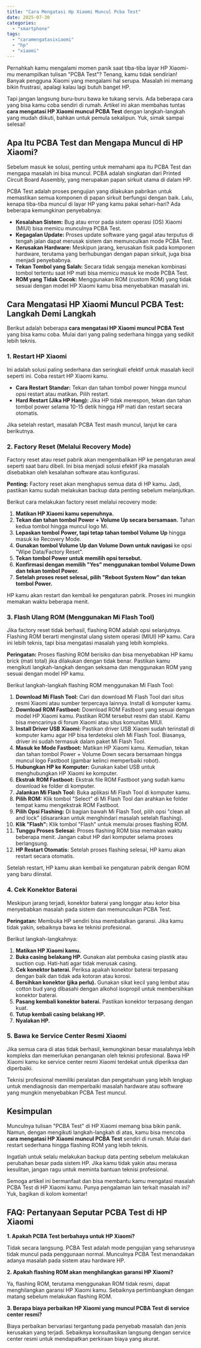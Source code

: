 ```yaml
---
title: "Cara Mengatasi Hp Xiaomi Muncul Pcba Test"
date: 2025-07-30
categories: 
  - "smartphone"
tags: 
  - "caramengatasixiaomi"
  - "hp"
  - "xiaomi"
---
```


Pernahkah kamu mengalami momen panik saat tiba-tiba layar HP Xiaomi-mu menampilkan tulisan "PCBA Test"? Tenang, kamu tidak sendirian! Banyak pengguna Xiaomi yang mengalami hal serupa. Masalah ini memang bikin frustrasi, apalagi kalau lagi butuh banget HP.

Tapi jangan langsung buru-buru bawa ke tukang servis. Ada beberapa cara yang bisa kamu coba sendiri di rumah. Artikel ini akan membahas tuntas **cara mengatasi HP Xiaomi muncul PCBA Test** dengan langkah-langkah yang mudah diikuti, bahkan untuk pemula sekalipun. Yuk, simak sampai selesai!

## Apa Itu PCBA Test dan Mengapa Muncul di HP Xiaomi?

Sebelum masuk ke solusi, penting untuk memahami apa itu PCBA Test dan mengapa masalah ini bisa muncul. PCBA adalah singkatan dari Printed Circuit Board Assembly, yang merupakan papan sirkuit utama di dalam HP.

PCBA Test adalah proses pengujian yang dilakukan pabrikan untuk memastikan semua komponen di papan sirkuit berfungsi dengan baik. Lalu, kenapa tiba-tiba muncul di layar HP yang kamu pakai sehari-hari? Ada beberapa kemungkinan penyebabnya:

- **Kesalahan Sistem:** Bug atau error pada sistem operasi (OS) Xiaomi (MIUI) bisa memicu munculnya PCBA Test.
- **Kegagalan Update:** Proses update software yang gagal atau terputus di tengah jalan dapat merusak sistem dan memunculkan mode PCBA Test.
- **Kerusakan Hardware:** Meskipun jarang, kerusakan fisik pada komponen hardware, terutama yang berhubungan dengan papan sirkuit, juga bisa menjadi penyebabnya.
- **Tekan Tombol yang Salah:** Secara tidak sengaja menekan kombinasi tombol tertentu saat HP mati bisa memicu masuk ke mode PCBA Test.
- **ROM yang Tidak Cocok:** Menggunakan ROM (custom ROM) yang tidak sesuai dengan model HP Xiaomi kamu bisa menyebabkan masalah ini.

## Cara Mengatasi HP Xiaomi Muncul PCBA Test: Langkah Demi Langkah

Berikut adalah beberapa **cara mengatasi HP Xiaomi muncul PCBA Test** yang bisa kamu coba. Mulai dari yang paling sederhana hingga yang sedikit lebih teknis.

### 1\. Restart HP Xiaomi

Ini adalah solusi paling sederhana dan seringkali efektif untuk masalah kecil seperti ini. Coba restart HP Xiaomi kamu.

- **Cara Restart Standar:** Tekan dan tahan tombol power hingga muncul opsi restart atau matikan. Pilih restart.
- **Hard Restart (Jika HP Hang):** Jika HP tidak merespon, tekan dan tahan tombol power selama 10-15 detik hingga HP mati dan restart secara otomatis.

Jika setelah restart, masalah PCBA Test masih muncul, lanjut ke cara berikutnya.

### 2\. Factory Reset (Melalui Recovery Mode)

Factory reset atau reset pabrik akan mengembalikan HP ke pengaturan awal seperti saat baru dibeli. Ini bisa menjadi solusi efektif jika masalah disebabkan oleh kesalahan software atau konfigurasi.

**Penting:** Factory reset akan menghapus semua data di HP kamu. Jadi, pastikan kamu sudah melakukan backup data penting sebelum melanjutkan.

Berikut cara melakukan factory reset melalui recovery mode:

1. **Matikan HP Xiaomi kamu sepenuhnya.**
2. **Tekan dan tahan tombol Power + Volume Up secara bersamaan.** Tahan kedua tombol hingga muncul logo Mi.
3. **Lepaskan tombol Power, tapi tetap tahan tombol Volume Up** hingga masuk ke Recovery Mode.
4. **Gunakan tombol Volume Up dan Volume Down untuk navigasi** ke opsi "Wipe Data/Factory Reset".
5. **Tekan tombol Power untuk memilih opsi tersebut.**
6. **Konfirmasi dengan memilih "Yes" menggunakan tombol Volume Down dan tekan tombol Power.**
7. **Setelah proses reset selesai, pilih "Reboot System Now" dan tekan tombol Power.**

HP kamu akan restart dan kembali ke pengaturan pabrik. Proses ini mungkin memakan waktu beberapa menit.

### 3\. Flash Ulang ROM (Menggunakan Mi Flash Tool)

Jika factory reset tidak berhasil, flashing ROM adalah opsi selanjutnya. Flashing ROM berarti menginstal ulang sistem operasi (MIUI) HP kamu. Cara ini lebih teknis, tapi bisa mengatasi masalah yang lebih kompleks.

**Peringatan:** Proses flashing ROM berisiko dan bisa menyebabkan HP kamu brick (mati total) jika dilakukan dengan tidak benar. Pastikan kamu mengikuti langkah-langkah dengan seksama dan menggunakan ROM yang sesuai dengan model HP kamu.

Berikut langkah-langkah flashing ROM menggunakan Mi Flash Tool:

1. **Download Mi Flash Tool:** Cari dan download Mi Flash Tool dari situs resmi Xiaomi atau sumber terpercaya lainnya. Install di komputer kamu.
2. **Download ROM Fastboot:** Download ROM Fastboot yang sesuai dengan model HP Xiaomi kamu. Pastikan ROM tersebut resmi dan stabil. Kamu bisa mencarinya di forum Xiaomi atau situs komunitas MIUI.
3. **Install Driver USB Xiaomi:** Pastikan driver USB Xiaomi sudah terinstall di komputer kamu agar HP bisa terdeteksi oleh Mi Flash Tool. Biasanya, driver ini sudah termasuk dalam paket Mi Flash Tool.
4. **Masuk ke Mode Fastboot:** Matikan HP Xiaomi kamu. Kemudian, tekan dan tahan tombol Power + Volume Down secara bersamaan hingga muncul logo Fastboot (gambar kelinci memperbaiki robot).
5. **Hubungkan HP ke Komputer:** Gunakan kabel USB untuk menghubungkan HP Xiaomi ke komputer.
6. **Ekstrak ROM Fastboot:** Ekstrak file ROM Fastboot yang sudah kamu download ke folder di komputer.
7. **Jalankan Mi Flash Tool:** Buka aplikasi Mi Flash Tool di komputer kamu.
8. **Pilih ROM:** Klik tombol "Select" di Mi Flash Tool dan arahkan ke folder tempat kamu mengekstrak ROM Fastboot.
9. **Pilih Opsi Flashing:** Di bagian bawah Mi Flash Tool, pilih opsi "clean all and lock" (disarankan untuk menghindari masalah setelah flashing).
10. **Klik "Flash":** Klik tombol "Flash" untuk memulai proses flashing ROM.
11. **Tunggu Proses Selesai:** Proses flashing ROM bisa memakan waktu beberapa menit. Jangan cabut HP dari komputer selama proses berlangsung.
12. **HP Restart Otomatis:** Setelah proses flashing selesai, HP kamu akan restart secara otomatis.

Setelah restart, HP kamu akan kembali ke pengaturan pabrik dengan ROM yang baru diinstal.

### 4\. Cek Konektor Baterai

Meskipun jarang terjadi, konektor baterai yang longgar atau kotor bisa menyebabkan masalah pada sistem dan memunculkan PCBA Test.

**Peringatan:** Membuka HP sendiri bisa membatalkan garansi. Jika kamu tidak yakin, sebaiknya bawa ke teknisi profesional.

Berikut langkah-langkahnya:

1. **Matikan HP Xiaomi kamu.**
2. **Buka casing belakang HP.** Gunakan alat pembuka casing plastik atau suction cup. Hati-hati agar tidak merusak casing.
3. **Cek konektor baterai.** Periksa apakah konektor baterai terpasang dengan baik dan tidak ada kotoran atau korosi.
4. **Bersihkan konektor (jika perlu).** Gunakan sikat kecil yang lembut atau cotton bud yang dibasahi dengan alkohol isopropil untuk membersihkan konektor baterai.
5. **Pasang kembali konektor baterai.** Pastikan konektor terpasang dengan kuat.
6. **Tutup kembali casing belakang HP.**
7. **Nyalakan HP.**

### 5\. Bawa ke Service Center Resmi Xiaomi

Jika semua cara di atas tidak berhasil, kemungkinan besar masalahnya lebih kompleks dan memerlukan penanganan oleh teknisi profesional. Bawa HP Xiaomi kamu ke service center resmi Xiaomi terdekat untuk diperiksa dan diperbaiki.

Teknisi profesional memiliki peralatan dan pengetahuan yang lebih lengkap untuk mendiagnosis dan memperbaiki masalah hardware atau software yang mungkin menyebabkan PCBA Test muncul.

## Kesimpulan

Munculnya tulisan "PCBA Test" di HP Xiaomi memang bisa bikin panik. Namun, dengan mengikuti langkah-langkah di atas, kamu bisa mencoba **cara mengatasi HP Xiaomi muncul PCBA Test** sendiri di rumah. Mulai dari restart sederhana hingga flashing ROM yang lebih teknis.

Ingatlah untuk selalu melakukan backup data penting sebelum melakukan perubahan besar pada sistem HP. Jika kamu tidak yakin atau merasa kesulitan, jangan ragu untuk meminta bantuan teknisi profesional.

Semoga artikel ini bermanfaat dan bisa membantu kamu mengatasi masalah PCBA Test di HP Xiaomi kamu. Punya pengalaman lain terkait masalah ini? Yuk, bagikan di kolom komentar!

## FAQ: Pertanyaan Seputar PCBA Test di HP Xiaomi

**1\. Apakah PCBA Test berbahaya untuk HP Xiaomi?**

Tidak secara langsung. PCBA Test adalah mode pengujian yang seharusnya tidak muncul pada penggunaan normal. Munculnya PCBA Test menandakan adanya masalah pada sistem atau hardware HP.

**2\. Apakah flashing ROM akan menghilangkan garansi HP Xiaomi?**

Ya, flashing ROM, terutama menggunakan ROM tidak resmi, dapat menghilangkan garansi HP Xiaomi kamu. Sebaiknya pertimbangkan dengan matang sebelum melakukan flashing ROM.

**3\. Berapa biaya perbaikan HP Xiaomi yang muncul PCBA Test di service center resmi?**

Biaya perbaikan bervariasi tergantung pada penyebab masalah dan jenis kerusakan yang terjadi. Sebaiknya konsultasikan langsung dengan service center resmi untuk mendapatkan perkiraan biaya yang akurat.
